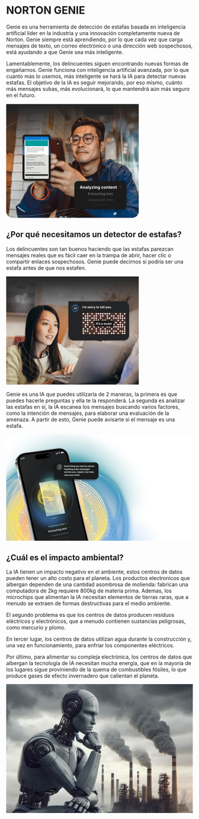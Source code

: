 # NORTON GENIE

Genie es una herramienta de detección de estafas basada en inteligencia artificial líder en la industria y una innovación completamente nueva de Norton. Genie siempre está aprendiendo, por lo que cada vez que carga mensajes de texto, un correo electrónico o una dirección web sospechosos, está ayudando a que Genie sea más inteligente. 

Lamentablemente, los delincuentes siguen encontrando nuevas formas de engañarnos. Genie funciona con inteligencia artificial avanzada, por lo que cuanto más lo usemos, más inteligente se hará la IA para detectar nuevas estafas. El objetivo de la IA es seguir mejorando, por eso mismo, cuánto más mensajes subas, más evolucionará, lo que mantendrá aún más seguro en el futuro.

![Primera_Imagen](genie1.png)

## ¿Por qué necesitamos un detector de estafas?

Los delincuentes son tan buenos haciendo que las estafas parezcan mensajes reales que es fácil caer en la trampa de abrir, hacer clic o compartir enlaces sospechosos. Genie puede decirnos si podría ser una estafa antes de que nos estafen.

![Segunda_Imagen](genie2.png)

Genie es una IA que puedes utilizarla de 2 maneras, la primera es que puedes hacerle preguntas y ella te la responderá. La segunda es analizar las estafas en sí, la IA escanea los mensajes buscando varios factores, como la intención de mensajes, para elaborar una evaluación de la amenaza. A partir de esto, Genie puede avisarte si el mensaje es una estafa. 

![Tercera_Imagen](genie3.png)

## ¿Cuál es el impacto ambiental?

La IA tienen un impacto negativo en el ambiente, estos centros de datos pueden tener un alto costo para el planeta. Los productos electronicos que albergan dependen de una cantidad asombrosa de molienda: fabrican una computadora de 2kg requiere 800kg de materia prima. Ademas, los microchips que alimentan la IA necesitan elementos de tierras raras, que a menudo se extraen de formas destructivas para el medio ambiente. 

El segundo problema es que los centros de datos producen residuos eléctricos y electrónicos, que a menudo contienen sustancias peligrosas, como mercurio y plomo.

En tercer lugar, los centros de datos utilizan agua durante la construcción y, una vez en funcionamiento, para enfriar los componentes eléctricos.

Por último, para alimentar su compleja electrónica, los centros de datos que albergan la tecnología de IA necesitan mucha energía, que en la mayoría de los lugares sigue proviniendo de la quema de combustibles fósiles, lo que produce gases de efecto invernadero que calientan el planeta. 

![IMPAC_AMBIEN](IMPAC_AMBIEN.jpg)
